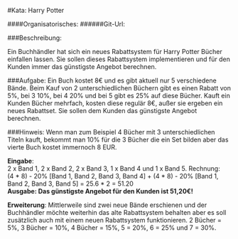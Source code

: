 #Kata: Harry Potter

####Organisatorisches:
######Git-Url: 

###Beschreibung:

Ein Buchhändler hat sich ein neues Rabattsystem für Harry Potter Bücher einfallen lassen. Sie sollen dieses Rabattsystem implementieren und für den Kunden immer das günstigste Angebot berechnen.

###Aufgabe:
Ein Buch kostet 8€ und es gibt aktuell nur 5 verschiedene Bände.
Beim Kauf von 2 unterschiedlichen Büchern gibt es einen Rabatt von 5%, bei 3 10%, bei 4 20% und bei 5  gibt es 25%  auf diese Bücher.
Kauft ein Kunden Bücher mehrfach, kosten diese regulär 8€, außer sie ergeben ein neues Rabattset.
Sie sollen dem Kunden das günstigste Angebot berechnen.

###Hinweis:
Wenn man zum Beispiel 4 Bücher mit 3 unterschiedlichen Titeln kauft, bekommt man 10% für die 3 Bücher die ein Set 
bilden aber das vierte Buch kostet immernoch 8 EUR.

**Eingabe**:   
2 x Band 1, 2 x Band 2, 2 x Band 3, 1 x Band 4 und 1 x Band 5.
Rechnung:   
 (4 * 8) - 20% [Band 1, Band 2, Band 3, Band 4]
\+ (4 * 8) - 20% [Band 1, Band 2, Band 3, Band 5]
= 25.6 * 2
= 51.20  
**Ausgabe: Das günstigste Angebot für den Kunden ist 51,20€!**


**Erweiterung**:
Mittlerweile  sind zwei neue Bände erschienen und der Buchhändler möchte weiterhin das alte Rabattsystem behalten aber es soll zusätzlich auch mit einem neuen Rabattsystem funktionieren.  2 Bücher = 5%, 3 Bücher = 10%, 4 Bücher = 15%, 5 = 20%, 6 = 25% und 7 = 30%.

